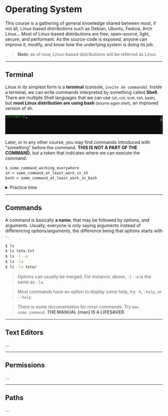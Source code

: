# Operating System

This course is a gathering of general knowledge shared between most, if not all, Linux-based distributions such as Debian, Ubuntu, Fedora, Arch Linux... Most of Linux-based distributions are free, open-source, light, secure, and performant. As the source-code is exposed, anyone can improve it, modify, and know how the underlying system is doing its job.

> **Note**: as of now, Linux-based distributions will be referred as Linux.

<hr class="sl">

## Terminal

Linux in its simplest form is a **terminal** (console, `invite de commande`). Inside a terminal, we can write commands interpreted by something called **Shell**. There are multiple Shell languages that we can use <small>(sh, csh, tcsh, ksh, bash)</small>, but **most Linux distribution are using bash** <small>(bourne again shell)</small>, an improved version of sh.

![Linux: Terminal](_images/terminal.png)

Later, or in any other course, you may find commands introduced with "something" before the command. **THIS IS NOT A PART OF THE COMMAND**, but a token that indicates where we can execute the command.

```shell
$ some_command_working_everywhere
sh > some_command_at_least_work_in_sh
bash > some_command_at_least_work_in_bash
```

<details class="details-e">
<summary>Practice time</summary>

* Open a terminal
  * Look for "Terminal" in your application
  * Or, use `CTRL+SHIFT+T`
</details>

<hr class="sr">

## Commands

<div class="row row-cols-md-2 mx-0"><div>

A command is basically **a name**, that may be followed by options, and arguments. Usually, everyone is only saying arguments instead of differencing options/arguments, the difference being that options starts with `-`.

```bash
$ ls
$ ls toto.txt
$ ls -l -a
$ ls -la
$ ls -la toto/
```
</div><div>

> Options can usually be merged. For instance, above, `-l -a` is the same as `-la`.

> Most commands have an option to display some help, try `-h`, `-help`, or `--help`

> There is some documentation for most commands. Try `man some_command`. **THE MANUAL (man) IS A LIFESAVER**.
</div></div>

<hr class="sl">

## Text Editors

...

<hr class="sr">

## Permissions

...

<hr class="sl">

## Paths

...